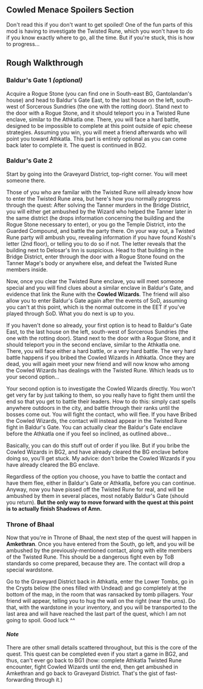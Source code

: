 ## Cowled Menace Spoilers Section

Don't read this if you don't want to get spoiled! One of the fun parts of this mod is having to investigate the Twisted Rune, which you won't have to do if you know exactly where to go, all the time. But if you're stuck, this is how to progress...

## Rough Walkthrough

### Baldur's Gate 1 *(optional)*
Acquire a Rogue Stone (you can find one in South-east BG, Gantolandan's house) and head to Baldur's Gate East, to the last house on the left, south-west of Sorcerous Sundries (the one with the rotting door). Stand next to the door with a Rogue Stone, and it should teleport you in a Twisted Rune enclave, similar to the Athkatla one. There, you will face a hard battle, designed to be impossible to complete at this point outside of epic cheese strategies. Assuming you win, you will meet a friend afterwards who will point you toward Athkatla. This part is entirely optional as you can come back later to complete it. The quest is continued in BG2.

### Baldur's Gate 2
Start by going into the Graveyard District, top-right corner. You will meet someone there.

Those of you who are familar with the Twisted Rune will already know how to enter the Twisted Rune area, but here's how you normally progress through the quest: After solving the Tanner murders in the Bridge District, you will either get ambushed by the Wizard who helped the Tanner later in the same district (he drops information concerning the building and the Rogue Stone necessary to enter), or you go the Temple District, into the Guarded Compound, and battle the party there. On your way out, a Twisted Rune party will ambush you, revealing information if you have found Koshi's letter (2nd floor), or telling you to do so if not. The letter reveals that the building next to Delosar's Inn is suspicious. Head to that building in the Bridge District, enter through the door with a Rogue Stone found on the Tanner Mage's body or anywhere else, and defeat the Twisted Rune members inside.

Now, once you clear the Twisted Rune enclave, you will meet someone special and you will find clues about a similar enclave in Baldur's Gate, and evidence that link the Rune with the **Cowled Wizards**. The friend will also allow you to enter Baldur's Gate again after the events of SoD, assuming you can't at this point, which is the normal outcome in the EET if you've played through SoD. What you do next is up to you.

If you haven't done so already, your first option is to head to Baldur's Gate East, to the last house on the left, south-west of Sorcerous Sundries (the one with the rotting door). Stand next to the door with a Rogue Stone, and it should teleport you in the second enclave, similar to the Athkatla one. There, you will face either a hard battle, or a very hard battle. The very hard battle happens if you bribed the Cowled Wizards in Athkatla. Once they are dead, you will again meet your new friend and will now know who among the Cowled Wizards has dealings with the Twisted Rune. Which leads us to your second option...

Your second option is to investigate the Cowled Wizards directly. You won't get very far by just talking to them, so you really have to fight them until the end so that you get to battle their leaders. How to do this: simply cast spells anywhere outdoors in the city, and battle through their ranks until the bosses come out. You will fight the contact, who will flee. If you have Bribed the Cowled Wizards, the contact will instead appear in the Twisted Rune fight in Baldur's Gate. You can actually clear the Baldur's Gate enclave before the Athkatla one if you feel so inclined, as outlined above...

Basically, you can do this stuff out of order if you like. But if you bribe the Cowled Wizards in BG2, and have already cleared the BG enclave before doing so, you'll get stuck. My advice: don't bribe the Cowled Wizards if you have already cleared the BG enclave.

Regardless of the option you choose, you have to battle the contact and have them flee, either in Baldur's Gate or Athkatla, before you can continue. Anyway, now you have pissed off the Twisted Rune for real, and will be ambushed by them in several places, most notably Baldur's Gate (should you return). **But the only way to move forward with the quest at this point is to actually finish Shadows of Amn.**

### Throne of Bhaal

Now that you're in Throne of Bhaal, the next step of the quest will happen in **Amkethran**. Once you have entered from the South, go left, and you will be ambushed by the previously-mentioned contact, along with elite members of the Twisted Rune. This should be a dangerous fight even by ToB standards so come prepared, because they are. The contact will drop a special wardstone.

Go to the Graveyard District back in Athkatla, enter the Lower Tombs, go in the Crypts below (the ones filled with Undead) and go completely at the bottom of the map, in the room that was ransacked by tomb pillagers. Your friend will appear, telling you to hug the wall on the right (near the urns). Do that, with the wardstone in your inventory, and you will be transported to the last area and will have reached the last part of the quest, which I am not going to spoil. Good luck ^^

#### *Note*
There are other small details scattered throughout, but this is the core of the quest. This quest can be completed even if you start a game in BG2, and thus, can't ever go back to BG1 (how: complete Athkatla Twisted Rune encounter, fight Cowled Wizards until the end, then get ambushed in Amkethran and go back to Graveyard District. That's the gist of fast-forwarding through it.)
